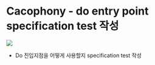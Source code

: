 # Cacophony - do entry point specification test 작성
![](https://cdn.discordapp.com/attachments/736846956504285194/895900093272698890/unknown.png)
- Do 진입지점을 어떻게 사용할지 specification test 작성